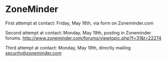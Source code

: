 ZoneMinder
==========

First attempt at contact: Friday, May 16th, via form on Zoneminder.com

Second attempt at contact: Monday, May 19th, posting in Zoneminder forums.  http://www.zoneminder.com/forums/viewtopic.php?f=31&t=22274

Third attempt at contact: Monday, May 19th, directly mailing security@zoneminder.com

